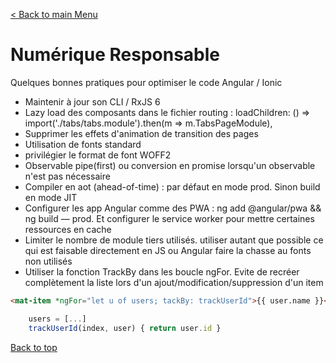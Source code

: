 [< Back to main Menu](https://github.com/gsoulie/angular-resources/blob/master/ng-sheet.md)    

# Numérique Responsable

Quelques bonnes pratiques pour optimiser le code Angular / Ionic

* Maintenir à jour son CLI / RxJS 6
* Lazy load des composants dans le fichier routing : loadChildren: () => import('./tabs/tabs.module').then(m => m.TabsPageModule),
* Supprimer les effets d'animation de transition des pages 
* Utilisation de fonts standard
* privilégier le format de font WOFF2
* Observable pipe(first) ou conversion en promise lorsqu'un observable n'est pas nécessaire
* Compiler en aot (ahead-of-time) : par défaut en mode prod. Sinon build en mode JIT
* Configurer les app Angular comme des PWA : ng add @angular/pwa && ng build — prod. Et configurer le service worker pour mettre certaines ressources en cache
* Limiter le nombre de module tiers utilisés. utiliser autant que possible ce qui est faisable directement en JS ou Angular
faire la chasse au fonts non utilisés
* Utiliser la fonction TrackBy dans les boucle ngFor. Evite de recréer complètement la liste lors d'un ajout/modification/suppression d'un item   

````html
<mat-item *ngFor="let u of users; tackBy: trackUserId">{{ user.name }}</mat-item>
````
````typescript
	users = [...]
	trackUserId(index, user) { return user.id }
````

[Back to top](#numérique-responsable)

